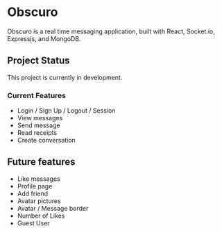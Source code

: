 # Obscuro
Obscuro is a real time messaging application, built with React, Socket.io, Expressjs, and MongoDB.

## Project Status 
This project is currently in development.

### Current Features
- Login / Sign Up / Logout / Session
- View messages
- Send message
- Read receipts
- Create conversation

## Future features
- Like messages
- Profile page
- Add friend
- Avatar pictures
- Avatar / Message border
- Number of Likes
- Guest User

